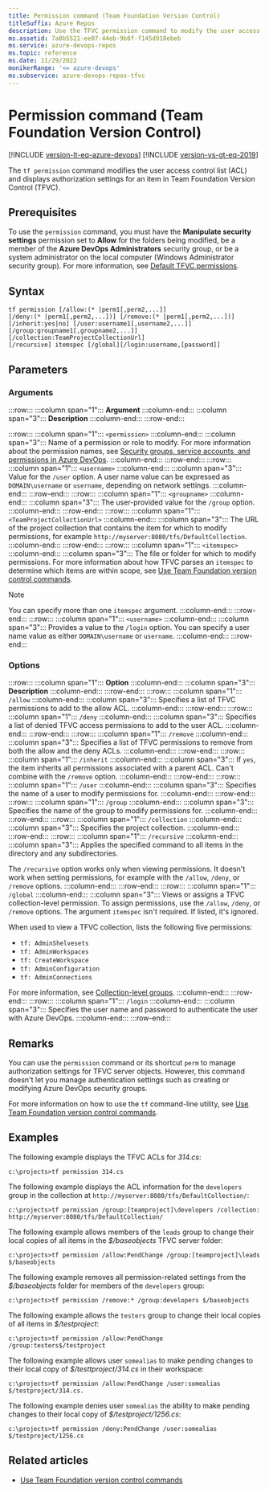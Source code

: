 ```yaml
---
title: Permission command (Team Foundation Version Control)
titleSuffix: Azure Repos
description: Use the TFVC permission command to modify the user access control list (ACL) and display authorization settings for an item.
ms.assetid: 7a0b5521-ee07-44eb-9b8f-f145d918ebeb
ms.service: azure-devops-repos
ms.topic: reference
ms.date: 11/29/2022
monikerRange: '<= azure-devops'
ms.subservice: azure-devops-repos-tfvc
---
```


# Permission command  (Team Foundation Version Control)

[!INCLUDE [version-lt-eq-azure-devops](../../includes/version-lt-eq-azure-devops.md)]
[!INCLUDE [version-vs-gt-eq-2019](../../includes/version-vs-gt-eq-2019.md)]

The `tf permission` command modifies the user access control list (ACL) and displays authorization settings for an item in Team Foundation Version Control (TFVC).

## Prerequisites

To use the `permission` command, you must have the **Manipulate security settings** permission set to **Allow** for the folders being modified, be a member of the **Azure DevOps Administrators** security group, or be a system administrator on the local computer (Windows Administrator security group). 
For more information, see  [Default TFVC permissions](../../organizations/security/default-tfvc-permissions.md).

## Syntax

```
tf permission [/allow:(* |perm1[,perm2,...]] 
[/deny:(* |perm1[,perm2,...])] [/remove:(* |perm1[,perm2,...])] 
[/inherit:yes|no] [/user:username1[,username2,...]] 
[/group:groupname1[,groupname2,...]] [/collection:TeamProjectCollectionUrl] 
[/recursive] itemspec [/global][/login:username,[password]]
```

## Parameters

### Arguments

:::row:::
   :::column span="1":::
   **Argument**
   :::column-end:::
   :::column span="3":::
   **Description**
   :::column-end:::
:::row-end:::

:::row:::
   :::column span="1":::
   `<permission>`
   :::column-end:::
   :::column span="3":::
   Name of a permission or role to modify. For more information about the permission names, see [Security groups, service accounts, and permissions in Azure DevOps](../../organizations/security/permissions.md).
   :::column-end:::
:::row-end:::
:::row:::
   :::column span="1":::
   `<username>`
   :::column-end:::
   :::column span="3":::
   Value for the `/user` option. A user name value can be expressed as `DOMAIN\username` or `username`, depending on network settings.
   :::column-end:::
:::row-end:::
:::row:::
   :::column span="1":::
   `<groupname>`
   :::column-end:::
   :::column span="3":::
   The user-provided value for the `/group` option.
   :::column-end:::
:::row-end:::
:::row:::
   :::column span="1":::
   `<TeamProjectCollectionUrl>`
   :::column-end:::
   :::column span="3":::
   The URL of the project collection that contains the item for which to modify permissions, for example `http://myserver:8080/tfs/DefaultCollection`.
   :::column-end:::
:::row-end:::
:::row:::
   :::column span="1":::
   `<itemspec>`
   :::column-end:::
   :::column span="3":::
   The file or folder for which to modify permissions. For more information about how TFVC parses an `itemspec` to determine which items are within scope, see [Use Team Foundation version control commands](use-team-foundation-version-control-commands.md).

   > [!Note]  
   > You can specify more than one `itemspec` argument.
   :::column-end:::
:::row-end:::
:::row:::
   :::column span="1":::
   `<username>`
   :::column-end:::
   :::column span="3":::
   Provides a value to the `/login` option. You can specify a user name value as either `DOMAIN\username` or `username`.
   :::column-end:::
:::row-end:::

### Options

:::row:::
   :::column span="1":::
   **Option**
   :::column-end:::
   :::column span="3":::
   **Description**
   :::column-end:::
:::row-end:::
:::row:::
   :::column span="1":::
   `/allow`
   :::column-end:::
   :::column span="3":::
   Specifies a list of TFVC permissions to add to the allow ACL.
   :::column-end:::
:::row-end:::
:::row:::
   :::column span="1":::
   `/deny`
   :::column-end:::
   :::column span="3":::
   Specifies a list of denied TFVC access permissions to add to the user ACL.
   :::column-end:::
:::row-end:::
:::row:::
   :::column span="1":::
   `/remove`
   :::column-end:::
   :::column span="3":::
   Specifies a list of TFVC permissions to remove from both the allow and the deny ACLs.
   :::column-end:::
:::row-end:::
:::row:::
   :::column span="1":::
   `/inherit`
   :::column-end:::
   :::column span="3":::
   If `yes`, the item inherits all permissions associated with a parent ACL. Can't combine with the `/remove` option.
   :::column-end:::
:::row-end:::
:::row:::
   :::column span="1":::
   `/user`
   :::column-end:::
   :::column span="3":::
   Specifies the name of a user to modify permissions for.
   :::column-end:::
:::row-end:::
:::row:::
   :::column span="1":::
   `/group`
   :::column-end:::
   :::column span="3":::
   Specifies the name of the group to modify permissions for.
   :::column-end:::
:::row-end:::
:::row:::
   :::column span="1":::
   `/collection`
   :::column-end:::
   :::column span="3":::
   Specifies the project collection.
   :::column-end:::
:::row-end:::
:::row:::
   :::column span="1":::
   `/recursive`
   :::column-end:::
   :::column span="3":::
   Applies the specified command to all items in the directory and any subdirectories.

   The `/recursive` option works only when viewing permissions. It doesn't work when setting permissions, for example with the `/allow`, `/deny`, or `/remove` options.
   :::column-end:::
:::row-end:::
:::row:::
   :::column span="1":::
   `/global`
   :::column-end:::
   :::column span="3":::
   Views or assigns a TFVC collection-level permission. To assign permissions, use the `/allow`, `/deny`, or `/remove` options. The argument `itemspec` isn't required. If listed, it's ignored.

   When used to view a TFVC collection, lists the following five permissions:

   
   - `tf: AdminShelvesets`
   - `tf: AdminWorkspaces`
   - `tf: CreateWorkspace`
   - `tf: AdminConfiguration`
   - `tf: AdminConnections`

   
   For more information, see [Collection-level groups](../../organizations/security/permissions.md#collection-level-groups).
   :::column-end:::
:::row-end:::
:::row:::
   :::column span="1":::
   `/login`
   :::column-end:::
   :::column span="3":::
   Specifies the user name and password to authenticate the user with Azure DevOps.
   :::column-end:::
:::row-end:::

## Remarks

You can use the `permission` command or its shortcut `perm` to manage authorization settings for TFVC server objects. However, this command doesn't let you manage authentication settings such as creating or modifying Azure DevOps security groups.

For more information on how to use the `tf` command-line utility, see [Use Team Foundation version control commands](use-team-foundation-version-control-commands.md).

## Examples

The following example displays the TFVC ACLs for *314.cs*:

```
c:\projects>tf permission 314.cs
```

The following example displays the ACL information for the `developers` group in the collection at `http://myserver:8080/tfs/DefaultCollection/`:

```
c:\projects>tf permission /group:[teamproject]\developers /collection: http://myserver:8080/tfs/DefaultCollection/
```

The following example allows members of the `leads` group to change their local copies of all items in the *$/baseobjects* TFVC server folder:

```
c:\projects>tf permission /allow:PendChange /group:[teamproject]\leads $/baseobjects
```

The following example removes all permission-related settings from the *$/baseobjects* folder for members of the `developers` group:

```
c:\projects>tf permission /remove:* /group:developers $/baseobjects
```

The following example allows the `testers` group to change their local copies of all items in *$/testproject*:

```
c:\projects>tf permission /allow:PendChange /group:testers$/testproject
```

The following example allows user `somealias` to make pending changes to their local copy of *$/testtproject/314.cs* in their workspace:

```
c:\projects>tf permission /allow:PendChange /user:somealias $/testproject/314.cs.
```

The following example denies user `somealias` the ability to make pending changes to their local copy of *$/testproject/1256.cs*:

```
c:\projects>tf permission /deny:PendChange /user:somealias $/testproject/1256.cs
```

## Related articles 

- [Use Team Foundation version control commands](use-team-foundation-version-control-commands.md)
